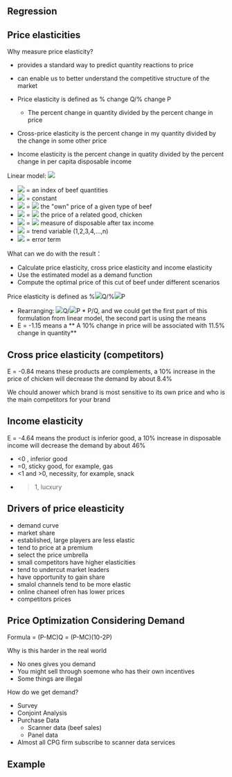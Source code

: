 ## Regression

## Price elasticities
Why measure price elasticity?
- provides a standard way to predict quantity reactions to price
- can enable us to better understand the competitive structure of the market

- Price elasticity is defined as % change Q/% change P
  - The percent change in quantity divided by the percent change in price
- Cross-price elasticity is the percent change in my quantity divided by the change in some other price
- Income elasticity is the percent change in quatity divided by the percent change in per capita disposable income 

Linear model: 
<img src="https://render.githubusercontent.com/render/math?math=Q_{x} = \alpha%2b\beta_{1}X_{1}%2b\beta_{2}X_{2}%2b\beta_{3}X_{3}+%2b\beta_{4}X_{4}%2be_{i}">
- <img src="https://render.githubusercontent.com/render/math?math=Q_{x}"> = an index of beef quantities
- <img src="https://render.githubusercontent.com/render/math?math=\alpha"> = constant
- <img src="https://render.githubusercontent.com/render/math?math=X_{1}"> = <img src="https://render.githubusercontent.com/render/math?math=Px_{1}"> the "own" price of a given type of beef
- <img src="https://render.githubusercontent.com/render/math?math=X_{2}"> = <img src="https://render.githubusercontent.com/render/math?math=Px_{2}"> the price of a related good, chicken
- <img src="https://render.githubusercontent.com/render/math?math=X_{3}"> = <img src="https://render.githubusercontent.com/render/math?math=Px_{3}"> measure of disposable after tax income 
- <img src="https://render.githubusercontent.com/render/math?math=X_{4}"> = trend variable (1,2,3,4,...,n)
- <img src="https://render.githubusercontent.com/render/math?math=e_{i}"> = error term

What can we do with the result： 
- Calculate price elasticity, cross price elasticity and income elasticity
- Use the estimated model as a demand function
- Compute the optimal price of this cut of beef under different scenarios

Price elasticity is defined as %<img src="https://render.githubusercontent.com/render/math?math=\delta ">Q/%<img src="https://render.githubusercontent.com/render/math?math=\delta ">P
- Rearranging: <img src="https://render.githubusercontent.com/render/math?math=\delta ">Q/<img src="https://render.githubusercontent.com/render/math?math=\delta ">P * P/Q, and we could get the first part of this formulation from linear model, the second part is using the means
- E = -1.15 means a ** A 10% change in price will be associated with 11.5% change in quantity**

## Cross price elasticity (competitors)
E = -0.84 means these products are complements, a 10% increase in the price of chicken will decrease the demand by about 8.4%

We chould anower which brand is most sensitive to its own price and who is the main competitors for your brand

## Income elasticity
E = -4.64 means the product is inferior good, a 10% increase in disposable income will decrease the demand by about 46%
- <0 , inferior good
- =0, sticky good, for example, gas
- <1 and >0, necessity, for example, snack
- >1, lucxury

## Drivers of price eleasticity
- demand curve
- market share
 - established, large players are less elastic
  - tend to price at a premium
  - select the price umbrella
 - small competitors have higher elasticities
  - tend to undercut market leaders
  - have opportunity to gain share
 - smalol channels tend to be more elastic
  - online chaneel ofren has lower prices
- competitors prices

## Price Optimization Considering Demand
Formula = (P-MC)Q = (P-MC)(10-2P)

Why is this harder in the real world
- No ones gives you demand
- You might sell through soemone who has their own incentives
- Some things are illegal

How do we get demand?
- Survey
- Conjoint Analysis
- Purchase Data
  - Scanner data (beef sales)
  - Panel data
- Almost all CPG firm subscribe to scanner data services

## Example

